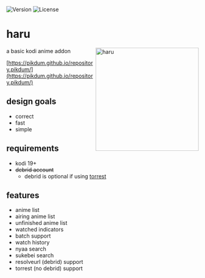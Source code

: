 ![Version](https://img.shields.io/github/v/tag/pikdum/plugin.video.haru?label=version&logo=github)
![License](https://img.shields.io/github/license/pikdum/plugin.video.haru)

# haru

<img src="icon.png" width="270" align="right" alt="haru">

a basic kodi anime addon

[https://pikdum.github.io/repository.pikdum/](https://pikdum.github.io/repository.pikdum/)

## design goals

- correct
- fast
- simple

## requirements

- kodi 19+
- ~~debrid account~~
  - debrid is optional if using [torrest](https://github.com/i96751414/plugin.video.torrest)

## features

- anime list
- airing anime list
- unfinished anime list
- watched indicators
- batch support
- watch history
- nyaa search
- sukebei search
- resolveurl (debrid) support
- torrest (no debrid) support
